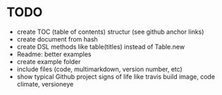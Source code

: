 # TODO

- create TOC (table of contents) structur (see github anchor links)
- create document from hash
- create DSL methods like table(titles) instead of Table.new
- Readme: better examples
- create example folder
- include files (code, multimarkdown, version number, etc)
- show typical Github project signs of life like travis build image, code climate, versioneye
